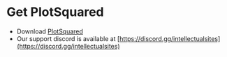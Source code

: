 # Get PlotSquared
- Download [PlotSquared](https://www.spigotmc.org/resources/77506/)
- Our support discord is available at [https://discord.gg/intellectualsites](https://discord.gg/intellectualsites)